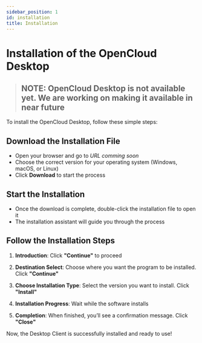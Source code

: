```yaml
---
sidebar_position: 1
id: installation
title: Installation
---
```


# Installation of the OpenCloud Desktop

> ## NOTE: OpenCloud Desktop is not available yet. We are working on making it available in near future

To install the OpenCloud Desktop, follow these simple steps:

## Download the Installation File
- Open your browser and go to *URL comming soon*
- Choose the correct version for your operating system (Windows, macOS, or Linux)
- Click **Download** to start the process

## Start the Installation
- Once the download is complete, double-click the installation file to open it
- The installation assistant will guide you through the process

## Follow the Installation Steps
1. **Introduction**: Click **"Continue"** to proceed

<!--- <img src={require("./img/installation/installation-welcome.png").default} alt="installation welcome page" width="400"/>--->

2. **Destination Select**: Choose where you want the program to be installed. Click **"Continue"**

<!--- <img src={require("./img/installation/installation-installation-destination.png").default} alt="installation destination" width="400"/>--->

3. **Choose Installation Type**: Select the version you want to install. Click **"Install"**

<!--- <img src={require("./img/installation/installation-installation-type.png").default} alt="installation type" width="400"/>--->

4. **Installation Progress**: Wait while the software installs

<!--- <img src={require("./img/installation/installation-install-process.png").default} alt="installation process" width="400"/>--->

5. **Completion**: When finished, you’ll see a confirmation message. Click **"Close"**

<!--- <img src={require("./img/installation/installation-installation-finish.png").default} alt="installation finish" width="400"/>--->

Now, the Desktop Client is successfully installed and ready to use! 



